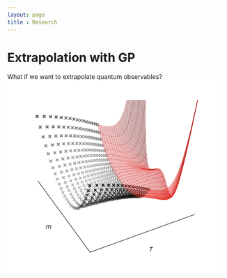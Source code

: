 ```yaml
---
layout: page
title : Research
---
```

# Extrapolation with GP
What if we want to extrapolate quantum observables?
![Extrapolation of quantum observables](assets/img/spin_extrapolation_prl.png)
